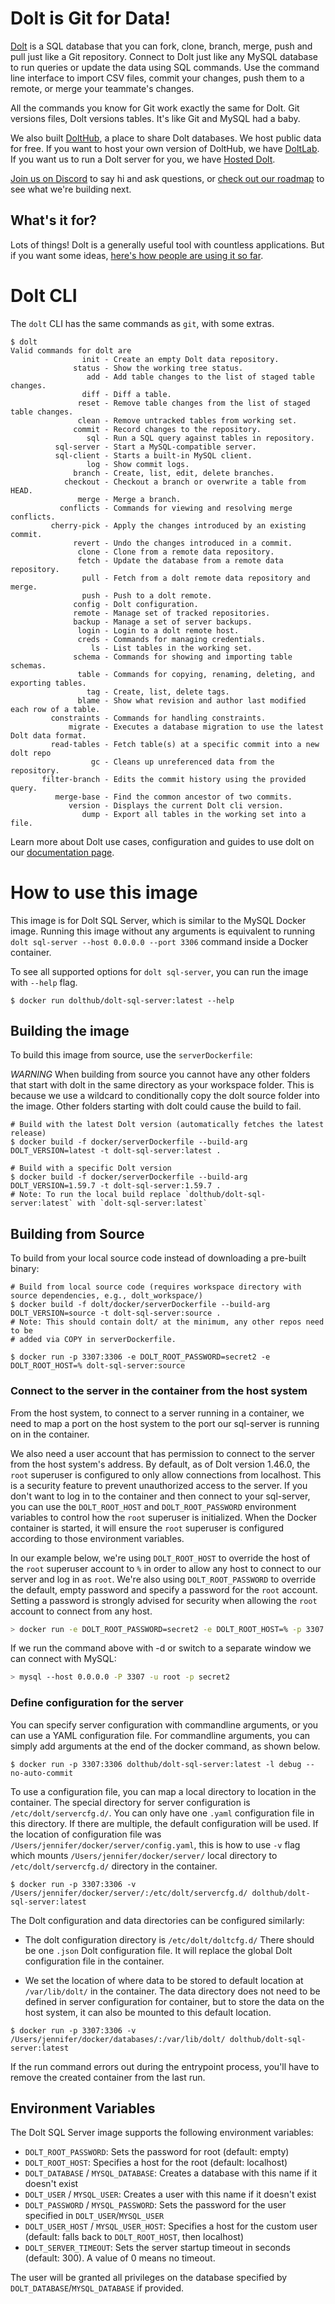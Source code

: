 # Dolt is Git for Data!

[Dolt](https://doltdb.com) is a SQL database that you can fork, clone, branch, merge, push
and pull just like a Git repository. Connect to Dolt just like any
MySQL database to run queries or update the data using SQL
commands. Use the command line interface to import CSV files, commit
your changes, push them to a remote, or merge your teammate's changes.

All the commands you know for Git work exactly the same for Dolt. Git
versions files, Dolt versions tables. It's like Git and MySQL had a
baby.

We also built [DoltHub](https://www.dolthub.com), a place to share
Dolt databases. We host public data for free. If you want to host
your own version of DoltHub, we have [DoltLab](https://www.doltlab.com). If you want us to run a Dolt server for you, we have [Hosted Dolt](https://hosted.doltdb.com).

[Join us on Discord](https://discord.com/invite/RFwfYpu) to say hi and
ask questions, or [check out our roadmap](https://docs.dolthub.com/other/roadmap)
to see what we're building next.

## What's it for?

Lots of things! Dolt is a generally useful tool with countless
applications. But if you want some ideas, [here's how people are using
it so far](https://www.dolthub.com/blog/2022-07-11-dolt-case-studies/).

# Dolt CLI

The `dolt` CLI has the same commands as `git`, with some extras.

```
$ dolt
Valid commands for dolt are
                init - Create an empty Dolt data repository.
              status - Show the working tree status.
                 add - Add table changes to the list of staged table changes.
                diff - Diff a table.
               reset - Remove table changes from the list of staged table changes.
               clean - Remove untracked tables from working set.
              commit - Record changes to the repository.
                 sql - Run a SQL query against tables in repository.
          sql-server - Start a MySQL-compatible server.
          sql-client - Starts a built-in MySQL client.
                 log - Show commit logs.
              branch - Create, list, edit, delete branches.
            checkout - Checkout a branch or overwrite a table from HEAD.
               merge - Merge a branch.
           conflicts - Commands for viewing and resolving merge conflicts.
         cherry-pick - Apply the changes introduced by an existing commit.
              revert - Undo the changes introduced in a commit.
               clone - Clone from a remote data repository.
               fetch - Update the database from a remote data repository.
                pull - Fetch from a dolt remote data repository and merge.
                push - Push to a dolt remote.
              config - Dolt configuration.
              remote - Manage set of tracked repositories.
              backup - Manage a set of server backups.
               login - Login to a dolt remote host.
               creds - Commands for managing credentials.
                  ls - List tables in the working set.
              schema - Commands for showing and importing table schemas.
               table - Commands for copying, renaming, deleting, and exporting tables.
                 tag - Create, list, delete tags.
               blame - Show what revision and author last modified each row of a table.
         constraints - Commands for handling constraints.
             migrate - Executes a database migration to use the latest Dolt data format.
         read-tables - Fetch table(s) at a specific commit into a new dolt repo
                  gc - Cleans up unreferenced data from the repository.
       filter-branch - Edits the commit history using the provided query.
          merge-base - Find the common ancestor of two commits.
             version - Displays the current Dolt cli version.
                dump - Export all tables in the working set into a file.
```

Learn more about Dolt use cases, configuration and guides to use dolt on our [documentation page](https://docs.dolthub.com/introduction/what-is-dolt).

# How to use this image

This image is for Dolt SQL Server, which is similar to the MySQL Docker image. Running this image without any arguments 
is equivalent to running `dolt sql-server --host 0.0.0.0 --port 3306` command inside a Docker container. 

To see all supported options for `dolt sql-server`, you can run the image with `--help` flag.

```shell
$ docker run dolthub/dolt-sql-server:latest --help
```

## Building the image

To build this image from source, use the `serverDockerfile`:

*WARNING* When building from source you cannot have any other folders that start with dolt in the same directory as
your workspace folder. This is because we use a wildcard to conditionally copy the dolt source folder into 
the image. Other folders starting with dolt could cause the build to fail.

```shell
# Build with the latest Dolt version (automatically fetches the latest release)
$ docker build -f docker/serverDockerfile --build-arg DOLT_VERSION=latest -t dolt-sql-server:latest .

# Build with a specific Dolt version
$ docker build -f docker/serverDockerfile --build-arg DOLT_VERSION=1.59.7 -t dolt-sql-server:1.59.7 .
# Note: To run the local build replace `dolthub/dolt-sql-server:latest` with `dolt-sql-server:latest`
```

## Building from Source

To build from your local source code instead of downloading a pre-built binary:

```shell
# Build from local source code (requires workspace directory with source dependencies, e.g., dolt_workspace/)
$ docker build -f dolt/docker/serverDockerfile --build-arg DOLT_VERSION=source -t dolt-sql-server:source .
# Note: This should contain dolt/ at the minimum, any other repos need to be
# added via COPY in serverDockerfile.

$ docker run -p 3307:3306 -e DOLT_ROOT_PASSWORD=secret2 -e DOLT_ROOT_HOST=% dolt-sql-server:source
```

### Connect to the server in the container from the host system

From the host system, to connect to a server running in a container, we need to map a port on the host system to the port our sql-server is running on in the container.

We also need a user account that has permission to connect to the server
from the host system's address. By default, as of Dolt version 1.46.0, the `root` superuser is configured to only allow connections from localhost. This is a security feature to prevent unauthorized access to the server. If you don't want to log in to the container and then connect to your sql-server, you can use the `DOLT_ROOT_HOST` and `DOLT_ROOT_PASSWORD` environment variables to control how the `root` superuser is initialized. When the Docker container is started, it will ensure the `root` superuser is configured according to those environment variables.

In our example below, we're using `DOLT_ROOT_HOST` to override the host of the `root` superuser account to `%` in order to allow any host to connect to our server and log in as `root`. We're also using `DOLT_ROOT_PASSWORD` to override the default, empty password and specify a password for the `root` account. Setting a password is strongly advised for security when allowing the `root` account to connect from any host.

```bash
> docker run -e DOLT_ROOT_PASSWORD=secret2 -e DOLT_ROOT_HOST=% -p 3307:3306 dolthub/dolt-sql-server:latest
```

If we run the command above with -d or switch to a separate window we can connect with MySQL:

```bash
> mysql --host 0.0.0.0 -P 3307 -u root -p secret2
```

### Define configuration for the server

You can specify server configuration with commandline arguments, or you can use a YAML configuration file.
For commandline arguments, you can simply add arguments at the end of the docker command, as shown below. 

```shell
$ docker run -p 3307:3306 dolthub/dolt-sql-server:latest -l debug --no-auto-commit
```

To use a configuration file, you can map a local directory to location in the container.
The special directory for server configuration is `/etc/dolt/servercfg.d/`. You can only have one `.yaml` configuration
file in this directory. If there are multiple, the default configuration will be used. If the location of
configuration file was `/Users/jennifer/docker/server/config.yaml`, this is how to use `-v` flag which mounts
`/Users/jennifer/docker/server/` local directory to `/etc/dolt/servercfg.d/` directory in the container.

```shell
$ docker run -p 3307:3306 -v /Users/jennifer/docker/server/:/etc/dolt/servercfg.d/ dolthub/dolt-sql-server:latest
```

The Dolt configuration and data directories can be configured similarly: 

- The dolt configuration directory is `/etc/dolt/doltcfg.d/`
There should be one `.json` Dolt configuration file. It will replace the global Dolt configuration file in the 
container.

- We set the location of where data to be stored to default location at `/var/lib/dolt/` in the container. 
The data directory does not need to be defined in server configuration for container, but to store the data 
on the host system, it can also be mounted to this default location.

```shell
$ docker run -p 3307:3306 -v /Users/jennifer/docker/databases/:/var/lib/dolt/ dolthub/dolt-sql-server:latest
```

If the run command errors out during the entrypoint process, you'll have to remove the created container from the last run.

## Environment Variables

The Dolt SQL Server image supports the following environment variables:

- `DOLT_ROOT_PASSWORD`: Sets the password for root (default: empty)
- `DOLT_ROOT_HOST`: Specifies a host for the root (default: localhost)
- `DOLT_DATABASE` / `MYSQL_DATABASE`: Creates a database with this name if it doesn't exist
- `DOLT_USER` / `MYSQL_USER`: Creates a user with this name if it doesn't exist
- `DOLT_PASSWORD` / `MYSQL_PASSWORD`: Sets the password for the user specified in `DOLT_USER`/`MYSQL_USER`
- `DOLT_USER_HOST` / `MYSQL_USER_HOST`: Specifies a host for the custom user (default: falls back to `DOLT_ROOT_HOST`, then localhost)
- `DOLT_SERVER_TIMEOUT`: Sets the server startup timeout in seconds (default: 300). A value of 0 means no timeout.

The user will be granted all privileges on the database specified by `DOLT_DATABASE`/`MYSQL_DATABASE` if provided.
